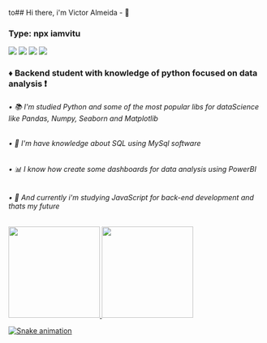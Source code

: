 to## Hi there, i'm Victor Almeida - 👋
### Type: npx iamvitu

<div> 
  <a href="https://www.instagram.com/victors.jpg" target="_blank"><img src="https://img.shields.io/badge/-Instagram-%23E4405F?style=for-the-badge&logo=instagram&logoColor=white" target="_blank"></a>
  <a href = "mailto:victorpy.1999@gmail.com"><img src="https://img.shields.io/badge/-Gmail-%23333?style=for-the-badge&logo=gmail&logoColor=white" target="_blank"></a>
  <a href="https://www.linkedin.com/in/devitu-py/" target="_blank"><img src="https://img.shields.io/badge/-LinkedIn-%230077B5?style=for-the-badge&logo=linkedin&logoColor=white" target="_blank"></a> 
  <a href="https://twitter.com/Vitu_Py" target="_blank"><img src="https://img.shields.io/twitter/url?label=Twitter&logo=Twitter&style=for-the-badge&url=https%3A%2F%2Ftwitter.com%2FVitu_Py" target="_blank"></a> 
</div>


### ♦ Backend student with knowledge of python focused on data analysis ❗

   ###### •   📚 I'm studied Python and some of the most popular libs for dataScience like Pandas, Numpy, Seaborn and Matplotlib
   ###### •   📁 I'm have knowledge about SQL using MySql software
   ###### •   📊 I know how create some dashboards for data analysis using PowerBI
   ###### •   📑 And currently i'm studying JavaScript for back-end development and thats my future
    

<div>
  <a href="https://github.com/vitucomment">
  <img height="180em" src="https://github-readme-stats.vercel.app/api?username=vitucomment&show_icons=true&theme=blueberry&include_all_commits=true&count_private=true"/>
  <img height="180em" src="https://github-readme-stats.vercel.app/api/top-langs/?username=vitucomment&layout=compact&langs_count=6&theme=blueberry"/>
</div>
  


![Snake animation](https://github.com/vitucomment/vitucomment/blob/output/github-contribution-grid-snake.svg)
